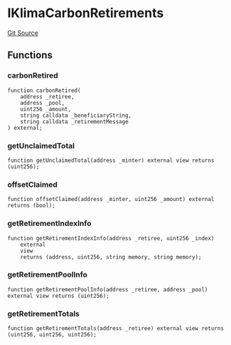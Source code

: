 # IKlimaCarbonRetirements
[Git Source](https://github.com/KlimaDAO/klimadao-solidity/blob/0daf6561853dcea28093c3f0ddf1098de21c5de2/src/retirement_v1/interfaces/IKlimaCarbonRetirements.sol)


## Functions
### carbonRetired


```solidity
function carbonRetired(
    address _retiree,
    address _pool,
    uint256 _amount,
    string calldata _beneficiaryString,
    string calldata _retirementMessage
) external;
```

### getUnclaimedTotal


```solidity
function getUnclaimedTotal(address _minter) external view returns (uint256);
```

### offsetClaimed


```solidity
function offsetClaimed(address _minter, uint256 _amount) external returns (bool);
```

### getRetirementIndexInfo


```solidity
function getRetirementIndexInfo(address _retiree, uint256 _index)
    external
    view
    returns (address, uint256, string memory, string memory);
```

### getRetirementPoolInfo


```solidity
function getRetirementPoolInfo(address _retiree, address _pool) external view returns (uint256);
```

### getRetirementTotals


```solidity
function getRetirementTotals(address _retiree) external view returns (uint256, uint256, uint256);
```

